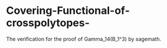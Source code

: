 # Covering-Functional-of-crosspolytopes-
The verification for the proof of Gamma_14(B_1^3) by sagemath.
